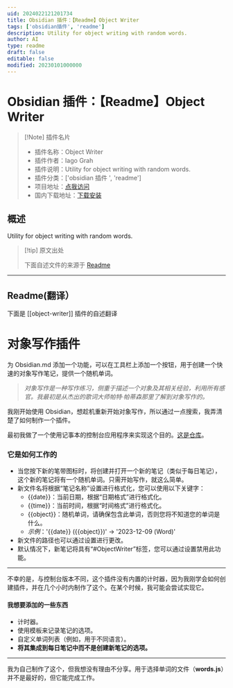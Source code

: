 ```yaml
---
uid: 2024022121201734
title: Obsidian 插件：【Readme】Object Writer
tags: ['obsidian插件', 'readme']
description: Utility for object writing with random words.
author: AI
type: readme
draft: false
editable: false
modified: 20230101000000
---
```


# Obsidian 插件：【Readme】Object Writer

> [!Note] 插件名片
> - 插件名称：Object Writer
> - 插件作者：Iago Grah
> - 插件说明：Utility for object writing with random words.
> - 插件分类：['obsidian 插件 ', 'readme']
> - 项目地址：[点我访问](https://github.com/IagoGrah/obsidian-object-writer)
> - 国内下载地址：[下载安装](https://pkmer.cn/products/plugin/pluginMarket/?object-writer)

## 概述

Utility for object writing with random words.

> [!tip] 原文出处
>
>下面自述文件的来源于 [Readme](https://ghproxy.net/https://raw.githubusercontent.com/IagoGrah/obsidian-object-writer/master/README.md)
>

---

## Readme(翻译）

下面是 [[object-writer]] 插件的自述翻译

# **对象写作插件**

为 Obsidian.md 添加一个功能，可以在工具栏上添加一个按钮，用于创建一个快速的对象写作笔记，提供一个随机单词。

>_对象写作是一种写作练习，侧重于描述一个对象及其相关经验，利用所有感官。我最初是从杰出的歌词大师帕特·帕蒂森那里了解到对象写作的。_

我刚开始使用 Obsidian，想趁机重新开始对象写作，所以通过一点搜索，我弄清楚了如何制作一个插件。

最初我做了一个使用记事本的控制台应用程序来实现这个目的。[这是仓库](https://github.com/IagoGrah/ObjectWriter)。

### 它是如何工作的

+ 当您按下新的笔带图标时，将创建并打开一个新的笔记（类似于每日笔记），这个新的笔记将有一个随机单词。只需开始写作，就这么简单。
+ 新文件名将根据“笔记名称”设置进行格式化，您可以使用以下关键字：
  + {{date}}：当前日期，根据“日期格式”进行格式化。
  + {{time}}：当前时间，根据“时间格式”进行格式化。
  + {{object}}：随机单词，请确保包含此单词，否则您将不知道您的单词是什么。
  + _示例_：'{{date}} ({{object}})' -> '2023-12-09 (Word)'
+ 新文件的路径也可以通过设置进行更改。
+ 默认情况下，新笔记将具有“#ObjectWriter”标签，您可以通过设置禁用此功能。

---

不幸的是，与控制台版本不同，这个插件没有内置的计时器，因为我刚学会如何创建插件，并在几个小时内制作了这个。在某个时候，我可能会尝试实现它。

#### 我想要添加的一些东西

+ 计时器。
+ 使用模板来记录笔记的选项。
+ 自定义单词列表（例如，用于不同语言）。
+ **将其集成到每日笔记中而不是创建新笔记的选项。**

---

我为自己制作了这个，但我想没有理由不分享。用于选择单词的文件（**words.js**）并不是最好的，但它能完成工作。

